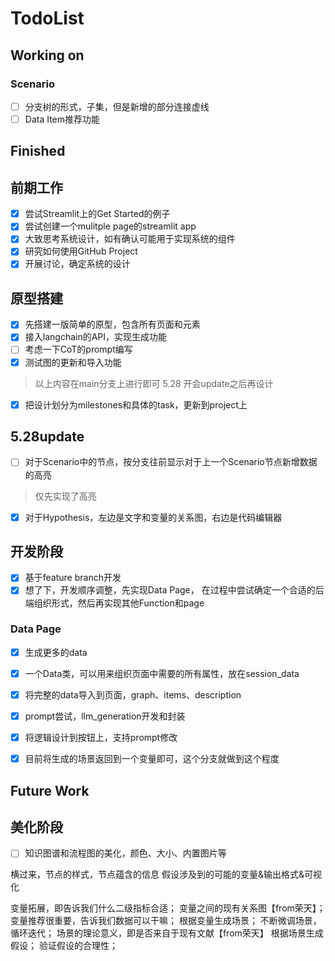 # TodoList

## Working on
### Scenario
- [ ] 分支树的形式，子集，但是新增的部分连接虚线
- [ ] Data Item推荐功能

## Finished
## 前期工作
- [x] 尝试Streamlit上的Get Started的例子
- [x] 尝试创建一个mulitple page的streamlit app
- [x] 大致思考系统设计，如有确认可能用于实现系统的组件
- [x] 研究如何使用GitHub Project
- [x] 开展讨论，确定系统的设计
## 原型搭建
- [x] 先搭建一版简单的原型，包含所有页面和元素
- [x] 接入langchain的API，实现生成功能
- [ ] 考虑一下CoT的prompt编写
- [x] 测试图的更新和导入功能
> 以上内容在main分支上进行即可
> 5.28 开会update之后再设计
- [x] 把设计划分为milestones和具体的task，更新到project上
## 5.28update
- [ ] 对于Scenario中的节点，按分支往前显示对于上一个Scenario节点新增数据的高亮
> 仅先实现了高亮
- [x] 对于Hypothesis，左边是文字和变量的关系图，右边是代码编辑器
## 开发阶段
- [x] 基于feature branch开发
- [x] 想了下，开发顺序调整，先实现Data Page， 在过程中尝试确定一个合适的后端组织形式，然后再实现其他Function和page
### Data Page
- [x] 生成更多的data
- [x] 一个Data类，可以用来组织页面中需要的所有属性，放在session_data
- [x] 将完整的data导入到页面，graph、items、description
- [x] prompt尝试，llm_generation开发和封装
- [x] 将逻辑设计到按钮上，支持prompt修改
- [x] 目前将生成的场景返回到一个变量即可，这个分支就做到这个程度


## Future Work
## 美化阶段
- [ ] 知识图谱和流程图的美化，颜色、大小、内置图片等


横过来，节点的样式，节点蕴含的信息
假设涉及到的可能的变量&输出格式&可视化

变量拓展，即告诉我们什么二级指标合适；
变量之间的现有关系图【from荣天】；
变量推荐很重要，告诉我们数据可以干嘛；
根据变量生成场景；
    不断微调场景，循环迭代；
    场景的理论意义，即是否来自于现有文献【from荣天】
根据场景生成假设；
验证假设的合理性；